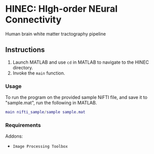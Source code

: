 # HINEC: HIgh-order NEural Connectivity

Human brain white matter tractography pipeline

## Instructions

1. Launch MATLAB and use `cd` in MATLAB to navigate to the HINEC directory.
1. Invoke the `main` function.

### Usage

To run the program on the provided sample NiFTI file, and save it to "sample.mat", run the following in MATLAB.

```matlab
main nifti_sample/sample sample.mat
```

### Requirements

Addons:
- `Image Processing Toolbox`
